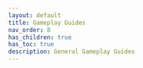 ```yaml
---
layout: default
title: Gameplay Guides
nav_order: 8
has_children: true
has_toc: true
description: General Gameplay Guides
---
```

